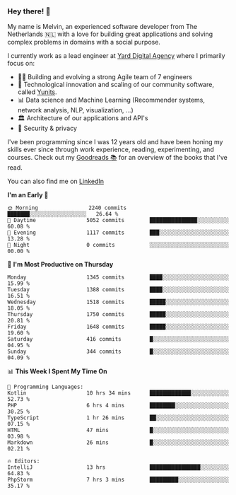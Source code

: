 ### Hey there! 👋

My name is Melvin, an experienced software developer from The Netherlands 🇳🇱 with a love for building great applications and solving complex problems in domains with a social purpose. 

I currently work as a lead engineer at [Yard Digital Agency](https://github.com/yardinternet) where I primarily focus on:

* 👏🏼 Building and evolving a strong Agile team of 7 engineers
* 🚀 Technological innovation and scaling of our community software, called [Yunits](https://www.yunits.com/).
* 📊 Data science and Machine Learning (Recommender systems, network analysis, NLP, visualization, ...)
* 🏛 Architecture of our applications and API's
* 🔐 Security & privacy

I've been programming since I was 12 years old and have been honing my skills ever since through work experience, reading, experimenting, and courses.
Check out my [Goodreads 📚](https://goodreads.com/melvinkoopmans) for an overview of the books that I've read. 

You can also find me on [LinkedIn](https://www.linkedin.com/in/melvinkoopmans)

<!--START_SECTION:waka-->
**I'm an Early 🐤** 

```text
🌞 Morning                2240 commits        ███████░░░░░░░░░░░░░░░░░░   26.64 % 
🌆 Daytime                5052 commits        ███████████████░░░░░░░░░░   60.08 % 
🌃 Evening                1117 commits        ███░░░░░░░░░░░░░░░░░░░░░░   13.28 % 
🌙 Night                  0 commits           ░░░░░░░░░░░░░░░░░░░░░░░░░   00.00 % 
```
📅 **I'm Most Productive on Thursday** 

```text
Monday                   1345 commits        ████░░░░░░░░░░░░░░░░░░░░░   15.99 % 
Tuesday                  1388 commits        ████░░░░░░░░░░░░░░░░░░░░░   16.51 % 
Wednesday                1518 commits        █████░░░░░░░░░░░░░░░░░░░░   18.05 % 
Thursday                 1750 commits        █████░░░░░░░░░░░░░░░░░░░░   20.81 % 
Friday                   1648 commits        █████░░░░░░░░░░░░░░░░░░░░   19.60 % 
Saturday                 416 commits         █░░░░░░░░░░░░░░░░░░░░░░░░   04.95 % 
Sunday                   344 commits         █░░░░░░░░░░░░░░░░░░░░░░░░   04.09 % 
```


📊 **This Week I Spent My Time On** 

```text
💬 Programming Languages: 
Kotlin                   10 hrs 34 mins      █████████████░░░░░░░░░░░░   52.73 % 
PHP                      6 hrs 4 mins        ████████░░░░░░░░░░░░░░░░░   30.25 % 
TypeScript               1 hr 26 mins        ██░░░░░░░░░░░░░░░░░░░░░░░   07.15 % 
HTML                     47 mins             █░░░░░░░░░░░░░░░░░░░░░░░░   03.98 % 
Markdown                 26 mins             █░░░░░░░░░░░░░░░░░░░░░░░░   02.21 % 

🔥 Editors: 
IntelliJ                 13 hrs              ████████████████░░░░░░░░░   64.83 % 
PhpStorm                 7 hrs 3 mins        █████████░░░░░░░░░░░░░░░░   35.17 % 
```


<!--END_SECTION:waka-->
